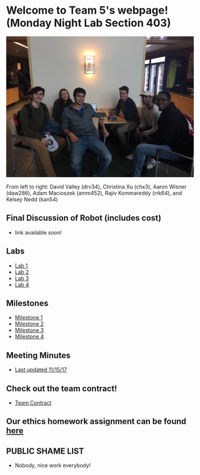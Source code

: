 # Welcome to Team 5's webpage! (Monday Night Lab Section 403)

![alt text](GroupPhoto.JPG)

From left to right: David Valley (drv34), Christina Xu (chx3), Aaron Wisner (daw286), Adam Macioszek (amm452), Rajiv Kommareddy (rrk64), and Kelsey Nedd (kan54)

## Final Discussion of Robot (includes cost)
* link available soon!

## Labs

* [Lab 1](Lab1page.md)
* [Lab 2](Lab2Page.md)
* [Lab 3](Lab3Page.md)
* [Lab 4](Lab4Page.md)

## Milestones
* [Milestone 1](Milestone1Page.md)
* [Milestone 2](Milestone2Page.md)
* [Milestone 3](Milestone3Page.md)
* [Milestone 4](Milestone4Page.md)

## Meeting Minutes
* [Last updated 11/15/17](Minutes.pdf)

## Check out the team contract!
* [Team Contract](Contract2.0.pdf)

## Our ethics homework assignment can be found [here](Ethics.pdf)

## PUBLIC SHAME LIST
* Nobody, nice work everybody!

